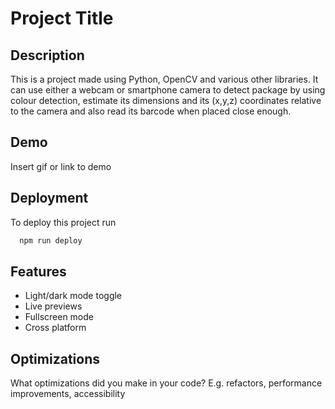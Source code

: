 
# Project Title

## Description
This is a project made using Python, OpenCV and various other libraries. It can use either a webcam or smartphone camera to detect package by using colour detection, estimate its dimensions and its (x,y,z) coordinates relative to the camera and also read its barcode when placed close enough.




## Demo

Insert gif or link to demo


## Deployment

To deploy this project run

```bash
  npm run deploy
```


## Features

- Light/dark mode toggle
- Live previews
- Fullscreen mode
- Cross platform


## Optimizations

What optimizations did you make in your code? E.g. refactors, performance improvements, accessibility

